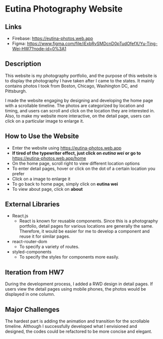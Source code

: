 # Eutina Photography Website

## Links
- Firebase: https://eutina-photos.web.app
- Figma: https://www.figma.com/file/iExbRvSMDcnD0pTudOfefX/Yu-Ting-Wei-HW7?node-id=0%3A1

## Description
This website is my photography portfolio, and the purpose of this website is to display the photography I have taken after I came to the states. It mainly contains photos I took from Boston, Chicago, Washington DC, and Pittsburgh.

I made the website engaging by designing and developing the home page with a scrollable timeline. The photos are categorized by location and timing, and users can scroll and click on the location they are interested in. Also, to make my website more interactive, on the detail page, users can click on a particular image to enlarge it.

## How to Use the Website
- Enter the website using https://eutina-photos.web.app
- **If tired of the typewriter effect, just click on *eutina wei* or go to** https://eutina-photos.web.app/home
- On the home page, scroll right to view different location options
- To enter detail pages, hover or click on the dot of a certain location you prefer
- Click on a image to enlarge it
- To go back to home page, simply click on **eutina wei**
- To view about page, click on **about**

## External Libraries
- React.js
  - React is known for reusable components. Since this is a photography portfolio, detail pages for various locations are generally the same. Therefore, it would be easier for me to develop a component and reuse it for similar pages.
- react-router-dom
  - To specify a variety of routes.
- styled-components
  - To specify the styles for components more easily.

## Iteration from HW7
During the development process, I added a RWD design in detail pages. If users view the detail pages using mobile phones, the photos would be displayed in one column.

## Major Challenges
The hardest part is adding the animation and transition for the scrollable timeline. Although I successfully developed what I envisioned and designed, the codes could be refactored to be more concise and elegant.

